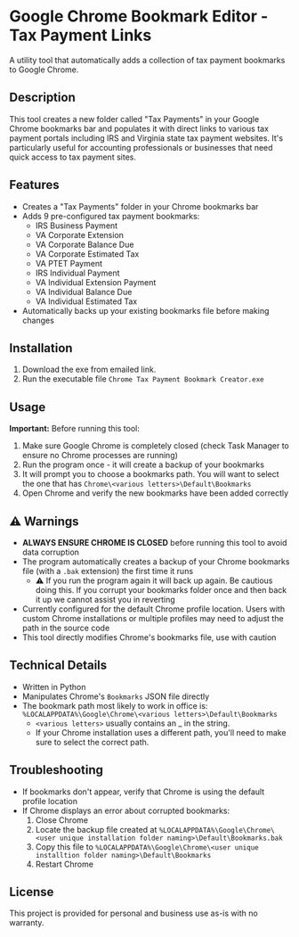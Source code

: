 # Google Chrome Bookmark Editor - Tax Payment Links

A utility tool that automatically adds a collection of tax payment bookmarks to Google Chrome.

## Description

This tool creates a new folder called "Tax Payments" in your Google Chrome bookmarks bar and populates it with direct links to various tax payment portals including IRS and Virginia state tax payment websites. It's particularly useful for accounting professionals or businesses that need quick access to tax payment sites.

## Features

- Creates a "Tax Payments" folder in your Chrome bookmarks bar
- Adds 9 pre-configured tax payment bookmarks:
  - IRS Business Payment
  - VA Corporate Extension
  - VA Corporate Balance Due
  - VA Corporate Estimated Tax
  - VA PTET Payment
  - IRS Individual Payment
  - VA Individual Extension Payment
  - VA Individual Balance Due
  - VA Individual Estimated Tax
- Automatically backs up your existing bookmarks file before making changes

## Installation

1. Download the exe from emailed link.
2. Run the executable file `Chrome Tax Payment Bookmark Creator.exe`

## Usage

**Important:** Before running this tool:

1. Make sure Google Chrome is completely closed (check Task Manager to ensure no Chrome processes are running)
2. Run the program once - it will create a backup of your bookmarks
3. It will prompt you to choose a bookmarks path. You will want to select the one that has `Chrome\<various letters>\Default\Bookmarks`
4. Open Chrome and verify the new bookmarks have been added correctly

## ⚠️ Warnings

- **ALWAYS ENSURE CHROME IS CLOSED** before running this tool to avoid data corruption
- The program automatically creates a backup of your Chrome bookmarks file (with a `.bak` extension) the first time it runs
  - ⚠️ If you run the program again it will back up again. Be cautious doing this. If you corrupt your bookmarks folder once and then back it up we cannot assist you in reverting
- Currently configured for the default Chrome profile location. Users with custom Chrome installations or multiple profiles may need to adjust the path in the source code
- This tool directly modifies Chrome's bookmarks file, use with caution

## Technical Details

- Written in Python
- Manipulates Chrome's `Bookmarks` JSON file directly
- The bookmark path most likely to work in office is: `%LOCALAPPDATA%\Google\Chrome\<various letters>\Default\Bookmarks`
  - `<various letters>` usually contains an \_ in the string.
  - If your Chrome installation uses a different path, you'll need to make sure to select the correct path.

## Troubleshooting

- If bookmarks don't appear, verify that Chrome is using the default profile location
- If Chrome displays an error about corrupted bookmarks:
  1. Close Chrome
  2. Locate the backup file created at `%LOCALAPPDATA%\Google\Chrome\<user unique installation folder naming>\Default\Bookmarks.bak`
  3. Copy this file to `%LOCALAPPDATA%\Google\Chrome\<user unique installtion folder naming>\Default\Bookmarks`
  4. Restart Chrome

## License

This project is provided for personal and business use as-is with no warranty.
